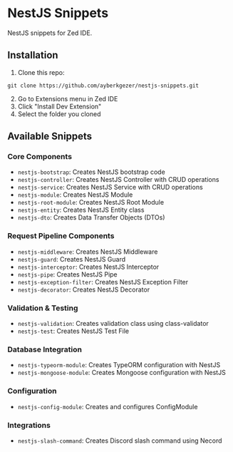 # NestJS Snippets
NestJS snippets for Zed IDE.

## Installation

1. Clone this repo:
```
git clone https://github.com/ayberkgezer/nestjs-snippets.git
```
2. Go to Extensions menu in Zed IDE
3. Click "Install Dev Extension"
4. Select the folder you cloned

## Available Snippets

### Core Components
- `nestjs-bootstrap`: Creates NestJS bootstrap code
- `nestjs-controller`: Creates NestJS Controller with CRUD operations
- `nestjs-service`: Creates NestJS Service with CRUD operations
- `nestjs-module`: Creates NestJS Module
- `nestjs-root-module`: Creates NestJS Root Module
- `nestjs-entity`: Creates NestJS Entity class
- `nestjs-dto`: Creates Data Transfer Objects (DTOs)

### Request Pipeline Components
- `nestjs-middleware`: Creates NestJS Middleware
- `nestjs-guard`: Creates NestJS Guard
- `nestjs-interceptor`: Creates NestJS Interceptor
- `nestjs-pipe`: Creates NestJS Pipe
- `nestjs-exception-filter`: Creates NestJS Exception Filter
- `nestjs-decorator`: Creates NestJS Decorator

### Validation & Testing
- `nestjs-validation`: Creates validation class using class-validator
- `nestjs-test`: Creates NestJS Test File

### Database Integration
- `nestjs-typeorm-module`: Creates TypeORM configuration with NestJS
- `nestjs-mongoose-module`: Creates Mongoose configuration with NestJS

### Configuration
- `nestjs-config-module`: Creates and configures ConfigModule

### Integrations
- `nestjs-slash-command`: Creates Discord slash command using Necord
```
